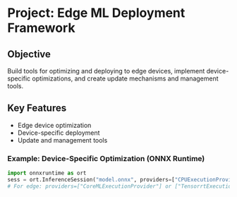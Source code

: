 # Project: Edge ML Deployment Framework

## Objective
Build tools for optimizing and deploying to edge devices, implement device-specific optimizations, and create update mechanisms and management tools.

## Key Features
- Edge device optimization
- Device-specific deployment
- Update and management tools

### Example: Device-Specific Optimization (ONNX Runtime)
```python
import onnxruntime as ort
sess = ort.InferenceSession("model.onnx", providers=["CPUExecutionProvider"])
# For edge: providers=["CoreMLExecutionProvider"] or ["TensorrtExecutionProvider"]
```
